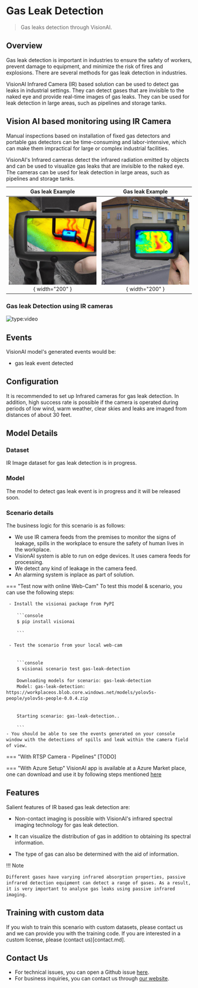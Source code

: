 # Gas Leak Detection 

> Gas leaks detection through VisionAI.

## Overview
Gas leak detection is important in industries to ensure the safety of workers, prevent damage to equipment, and minimize the risk of fires and explosions. There are several methods for gas leak detection in industries.

VisionAI Infrared Camera (IR) based solution can be used to detect gas leaks in industrial settings. They can detect gases that are invisible to the naked eye and provide real-time images of gas leaks. They can be used for leak detection in large areas, such as pipelines and storage tanks.

## Vision AI based monitoring using IR Camera

Manual inspections based on installation of fixed gas detectors and portable gas detectors can be time-consuming and labor-intensive, which can make them impractical for large or complex industrial facilities.

VisionAI's Infrared cameras detect the infrared radiation emitted by objects and can be used to visualize gas leaks that are invisible to the naked eye. The cameras can be used for leak detection in large areas, such as pipelines and storage tanks.
    



Gas leak Example            |  Gas leak Example
    :-------------------------:|:-------------------------:
    ![Gas leak](https://github.com/visionify/visionai-images/raw/main/visionai-images/gas-leak1.jpg "Detection of gas!"){ width="200" }  |  ![Gas leak](https://github.com/visionify/visionai-images/raw/main/visionai-images/gas-leak2.jpg "Detection of gas!"){ width="200" }

### Gas leak Detection using IR cameras 

![type:video](https://www.youtube.com/watch?v=GGJyRyaE6y4)
    
## Events

VisionAI model's generated events would be:
- gas leak event detected


## Configuration
It is recommended to set up Infrared cameras for gas leak detection. 
In addition, high success rate is possible if the camera is operated during periods of low wind, warm weather, clear skies and leaks are imaged from distances of about 30 feet.

## Model Details

### Dataset

IR Image dataset for gas leak detection is in progress.


### Model

The model to detect gas leak event is in progress and it will be released soon.

### Scenario details

The business logic for this scenario is as follows: 

- We use IR camera feeds from the premises to monitor the signs of leakage, spills in the workplace to ensure the safety of human lives in the workplace. 
- VisionAI system is able to run on edge devices. It uses camera feeds for processing. 
- We detect any kind of leakage in the camera feed.
- An alarming system is inplace as part of solution.



=== "Test now with online Web-Cam"
     To test this model & scenario, you can use the following steps:

     - Install the visionai package from PyPI
     
        ```console
        $ pip install visionai
        
        ```
     
     - Test the scenario from your local web-cam
     

        ```console
        $ visionai scenario test gas-leak-detection

        Downloading models for scenario: gas-leak-detection
        Model: gas-leak-detection: https://workplaceos.blob.core.windows.net/models/yolov5s-people/yolov5s-people-0.0.4.zip
        

        Starting scenario: gas-leak-detection..

        ```
    - You should be able to see the events generated on your console window with the detections of spills and leak within the camera field of view.

=== "With RTSP Camera - Pipelines"
     [TODO]
 
=== "With Azure Setup"
     VisionAI app is available at a Azure Market place, one can download and use it by following steps mentioned [here](../overview/azure-managed-app.md)


## Features
Salient features of IR based gas leak detection are:
- Non-contact imaging is possible with VisionAI's infrared spectral imaging technology for gas leak detection. 

-  It can visualize the distribution of gas in addition to obtaining its spectral information. 

- The type of gas can also be determined with the aid of information. 

!!! Note

    Different gases have varying infrared absorption properties, passive infrared detection equipment can detect a range of gases. As a result, it is very important to analyse gas leaks using passive infrared imaging.

## Training with custom data
If you wish to train this scenario with custom datasets, please contact us and we can provide you with the training code. If you are interested in a custom license, please (contact us)[contact.md].


## Contact Us

- For technical issues, you can open a Github issue [here](https://github.com/visionify/visionai).
- For business inquiries, you can contact us through [our website](https://visionify.ai/contact).